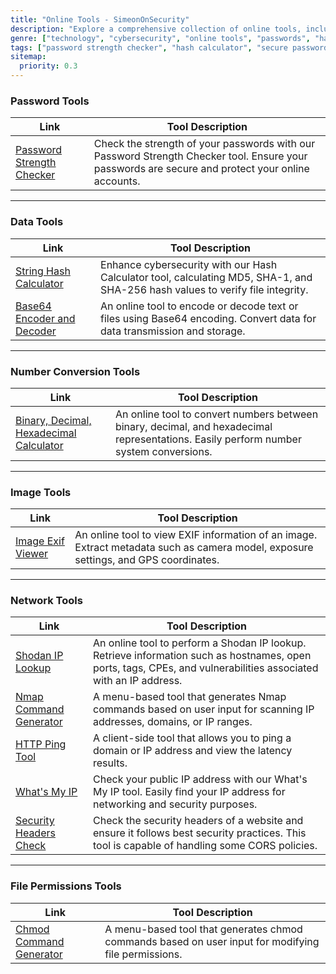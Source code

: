 ```yaml
---
title: "Online Tools - SimeonOnSecurity"
description: "Explore a comprehensive collection of online tools, including a Password Strength Checker, Hash Calculator, Base64 Encoder, Shodan IP Lookup, and more. Optimize your cybersecurity and improve online privacy."
genre: ["technology", "cybersecurity", "online tools", "passwords", "hash calculator", "network tools", "image tools", "file permissions", "data tools", "privacy tools", "online security", "data protection"]
tags: ["password strength checker", "hash calculator", "secure passwords", "password security tool", "base64 encoder", "shodan IP lookup", "nmap command generator", "chmod command generator", "network analysis", "file permissions management", "image metadata viewer", "online privacy", "data security", "cybersecurity best practices", "security headers check", "strong passwords", "password strength test", "online security tips", "data encoding tools", "privacy optimization", "IP lookup tool"]
sitemap:
  priority: 0.3
---
```


### Password Tools

| Link                                    | Tool Description                                                                                                    |
|-----------------------------------------|--------------------------------------------------------------------------------------------------------------------|
| [Password Strength Checker](/password-checker/) | Check the strength of your passwords with our Password Strength Checker tool. Ensure your passwords are secure and protect your online accounts. |

---

### Data Tools

| Link                                         | Tool Description                                                                                                                |
|----------------------------------------------|-------------------------------------------------------------------------------------------------------------------------------|
| [String Hash Calculator](/hash-calculator/)  | Enhance cybersecurity with our Hash Calculator tool, calculating MD5, SHA-1, and SHA-256 hash values to verify file integrity. |
| [Base64 Encoder and Decoder](/base64_encode_decode/) | An online tool to encode or decode text or files using Base64 encoding. Convert data for data transmission and storage.        |

---

### Number Conversion Tools

| Link                                                 | Tool Description                                                                                                          |
|------------------------------------------------------|--------------------------------------------------------------------------------------------------------------------------|
| [Binary, Decimal, Hexadecimal Calculator](/binary_decimal_converter/) | An online tool to convert numbers between binary, decimal, and hexadecimal representations. Easily perform number system conversions. |

---

### Image Tools

| Link                              | Tool Description                                                                                                     |
|-----------------------------------|---------------------------------------------------------------------------------------------------------------------|
| [Image Exif Viewer](/exif-viewer/) | An online tool to view EXIF information of an image. Extract metadata such as camera model, exposure settings, and GPS coordinates. |

---

### Network Tools

| Link                              | Tool Description                                                                                                                |
|-----------------------------------|-------------------------------------------------------------------------------------------------------------------------------|
| [Shodan IP Lookup](/shodan_ip/)   | An online tool to perform a Shodan IP lookup. Retrieve information such as hostnames, open ports, tags, CPEs, and vulnerabilities associated with an IP address. |
| [Nmap Command Generator](/nmap/)  | A menu-based tool that generates Nmap commands based on user input for scanning IP addresses, domains, or IP ranges.           |
| [HTTP Ping Tool](/ping/)          | A client-side tool that allows you to ping a domain or IP address and view the latency results.                                |
| [What's My IP](/whatsmyip/)       | Check your public IP address with our What's My IP tool. Easily find your IP address for networking and security purposes.     |
| [Security Headers Check](/securityheaders/) | Check the security headers of a website and ensure it follows best security practices. This tool is capable of handling some CORS policies. |

---

### File Permissions Tools

| Link                                       | Tool Description                                                                                                    |
|--------------------------------------------|--------------------------------------------------------------------------------------------------------------------|
| [Chmod Command Generator](/chmod/)         | A menu-based tool that generates chmod commands based on user input for modifying file permissions.               |
